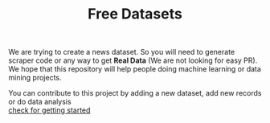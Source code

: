 # <h1 align="center">Free Datasets</h1> 
<br>

We are trying to create a news dataset. So you will need to generate scraper code or any way to get **Real Data** (We are not looking for easy PR). We hope that this repository will help people doing machine learning or data mining projects.

You can contribute to this project by adding a new dataset, add new records or do data analysis <br>
[check for getting started ](https://github.com/dani0105/free-datasets/blob/main/CONTRIBUTING.md)
